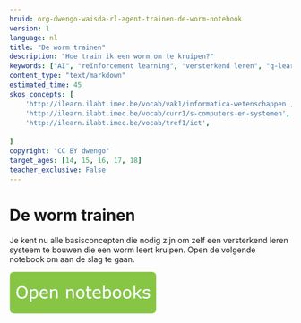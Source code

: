 ```yaml
---
hruid: org-dwengo-waisda-rl-agent-trainen-de-worm-notebook
version: 1
language: nl
title: "De worm trainen"
description: "Hoe train ik een worm om te kruipen?"
keywords: ["AI", "reïnforcement learning", "versterkend leren", "q-learning", "q-tabel"]
content_type: "text/markdown"
estimated_time: 45
skos_concepts: [
    'http://ilearn.ilabt.imec.be/vocab/vak1/informatica-wetenschappen', 
    'http://ilearn.ilabt.imec.be/vocab/curr1/s-computers-en-systemen',
    'http://ilearn.ilabt.imec.be/vocab/tref1/ict',

]
copyright: "CC BY dwengo"
target_ages: [14, 15, 16, 17, 18]
teacher_exclusive: False
---
```


# De worm trainen

Je kent nu alle basisconcepten die nodig zijn om zelf een versterkend leren systeem te bouwen die een worm leert kruipen. Open de volgende notebook om aan de slag te gaan.

[![](img/Knop.png "Knop")](https://kiks.ilabt.imec.be/hub/tmplogin?id=waisda_rl_worm "Notebook transfer learning")